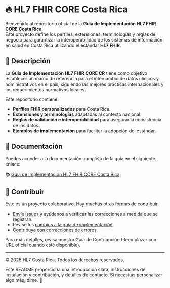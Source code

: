 # 🔥 HL7 FHIR CORE Costa Rica

Bienvenido al repositorio oficial de la **Guía de Implementación HL7 FHIR CORE Costa Rica**.  
Este proyecto define los perfiles, extensiones, terminologías y reglas de negocio para garantizar la interoperabilidad de los sistemas de información en salud en Costa Rica utilizando el estándar **HL7 FHIR**.

## 📌 Descripción

La **Guía de Implementación HL7 FHIR CORE CR** tiene como objetivo establecer un marco de referencia para el intercambio de datos clínicos y administrativos en el país, siguiendo las mejores prácticas internacionales y los requerimientos normativos locales.

Este repositorio contiene:

- **Perfiles FHIR personalizados** para Costa Rica.
- **Extensiones y terminologías** adaptadas al contexto nacional.
- **Reglas de validación e interoperabilidad** para asegurar la consistencia de los datos.
- **Ejemplos de implementación** para facilitar la adopción del estándar.

## 📖 Documentación

Puedes acceder a la documentación completa de la guía en el siguiente enlace:

📚 [Guía de Implementación HL7 FHIR CORE Costa Rica](https://ig.cr.openfhir.org/core/) 

## 🚀 Contribuir
Este es un proyecto colaborativo. Hay muchas otras formas de contribuir.

- [Envíe issues](https://github.com/HL7-MISALUDCR/IGCORE-CR/issues) y ayúdenos a verificar las correcciones a medida que se registran.
- Revise los [cambios a la guía de implementación](https://github.com/HL7-MISALUDCR/IGCORE-CR/pulls).
- [Contribuya con correcciones de errores](https://github.com/HL7-MISALUDCR/IGCORE-CR/blob/develop/CONTRIBUTING.md).

Para más detalles, revisa nuestra Guía de Contribución (Reemplazar con URL oficial cuando esté disponible).

---
© 2025 HL7 Costa Rica. Todos los derechos reservados.

Este README proporciona una introducción clara, instrucciones de instalación y contribución, y detalles de contacto. Si necesitas personalizar algo más, dime. 🚀
